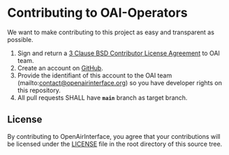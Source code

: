 # Contributing to OAI-Operators #

We want to make contributing to this project as easy and transparent as possible.

1. Sign and return a [3 Clause BSD Contributor License Agreement](https://openairinterface.org/legal/oai-license-model/) to OAI team.
2. Create an account on [GitHub](https://github.com).
3. Provide the identifiant of this account to the OAI team (mailto:contact@openairinterface.org) so you have developer rights on this repository.
4. All pull requests SHALL have **`main`** branch as target branch.

## License ##

By contributing to OpenAirInterface, you agree that your contributions will be licensed under the [LICENSE](LICENSE) file in the root directory of this source tree.
